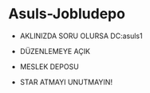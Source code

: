 # Asuls-Jobludepo

* AKLINIZDA SORU OLURSA DC:asuls1 

* DÜZENLEMEYE AÇIK

* MESLEK DEPOSU

* STAR ATMAYI UNUTMAYIN!
